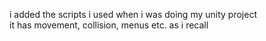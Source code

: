 i added the scripts i used when i was doing my unity project <br/>
it has movement, collision, menus etc. as i recall 
